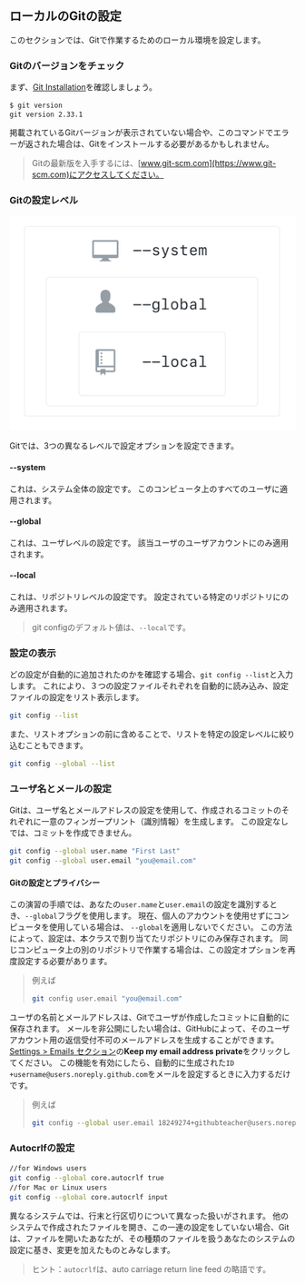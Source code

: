 ## ローカルのGitの設定

このセクションでは、Gitで作業するためのローカル環境を設定します。

### Gitのバージョンをチェック

まず、[Git Installation](https://git-scm.com/downloads)を確認しましょう。

```shell-session
$ git version
git version 2.33.1
```

掲載されているGitバージョンが表示されていない場合や、このコマンドでエラーが返された場合は、Gitをインストールする必要があるかもしれません。

> Gitの最新版を入手するには、[www.git-scm.com](https://www.git-scm.com)にアクセスしてください。

### Gitの設定レベル

![Gitの設定レベル](../img/config-levels.png)

Gitでは、3つの異なるレベルで設定オプションを設定できます。

#### --system

これは、システム全体の設定です。 このコンピュータ上のすべてのユーザに適用されます。

#### --global

これは、ユーザレベルの設定です。 該当ユーザのユーザアカウントにのみ適用されます。

#### --local

これは、リポジトリレベルの設定です。 設定されている特定のリポジトリにのみ適用されます。

> git configのデフォルト値は、`--local`です。

### 設定の表示

どの設定が自動的に追加されたのかを確認する場合、`git config --list`と入力します。 これにより、３つの設定ファイルそれぞれを自動的に読み込み、設定ファイルの設定をリスト表示します。

```sh
git config --list
```

また、リストオプションの前に含めることで、リストを特定の設定レベルに絞り込むこともできます。

```sh
git config --global --list
```

### ユーザ名とメールの設定

Gitは、ユーザ名とメールアドレスの設定を使用して、作成されるコミットのそれぞれに一意のフィンガープリント（識別情報）を生成します。 この設定なしでは、コミットを作成できません。

```sh
git config --global user.name "First Last"
git config --global user.email "you@email.com"
```

#### Gitの設定とプライバシー

この演習の手順では、あなたの` user.name `と` user.email `の設定を識別するとき、`--global`フラグを使用します。 現在、個人のアカウントを使用せずにコンピュータを使用している場合は、 `--global`を適用しないでください。 この方法によって、設定は、本クラスで割り当てたリポジトリにのみ保存されます。 同じコンピュータ上の別のリポジトリで作業する場合は、この設定オプションを再度設定する必要があります。

> 例えば
>
> ```sh
> git config user.email "you@email.com"
> ```

ユーザの名前とメールアドレスは、Gitでユーザが作成したコミットに自動的に保存されます。 メールを非公開にしたい場合は、GitHubによって、そのユーザアカウント用の返信受付不可のメールアドレスを生成することができます。 [Settings > Emails セクション](https://github.com/settings/emails)の**Keep my email address private**をクリックしてください。 この機能を有効にしたら、自動的に生成された` ID +username@users.noreply.github.com `をメールを設定するときに入力するだけです。

> 例えば
>
> ```sh
> git config --global user.email 18249274+githubteacher@users.noreply.github.com
> ```

### Autocrlfの設定

```sh
//for Windows users
git config --global core.autocrlf true
//for Mac or Linux users
git config --global core.autocrlf input
```

異なるシステムでは、行末と行区切りについて異なった扱いがされます。 他のシステムで作成されたファイルを開き、この一連の設定をしていない場合、Gitは、ファイルを開いたあなたが、その種類のファイルを扱うあなたのシステムの設定に基き、変更を加えたものとみなします。

> ヒント：` autocrlf `は、auto carriage return line feed の略語です。
